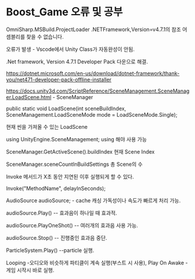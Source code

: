 # Boost_Game 오류 및 공부
OmniSharp.MSBuild.ProjectLoader         .NETFramework,Version=v4.7.1의 참조 어셈블리를 찾을 수 없습니다.

오류가 발생 - Vscode에서 Unity Class가 자동완성이 안됨.

.Net framework, Version 4.7.1 Developer Pack 다운으로 해결.

https://dotnet.microsoft.com/en-us/download/dotnet-framework/thank-you/net471-developer-pack-offline-installer


https://docs.unity3d.com/ScriptReference/SceneManagement.SceneManager.LoadScene.html - SceneManager


public static void LoadScene(int sceneBuildIndex, SceneManagement.LoadSceneMode mode = LoadSceneMode.Single);


현재 씬을 가져올 수 있는 LoadScene


using UnityEngine.SceneManagement; using 해야 사용 가능

SceneManager.GetActiveScene().buildIndex 현재 Scene Index

SceneManager.sceneCountInBuildSettings 총 Scene의 수


Invoke 메서드가 X초 동안 지연된 이후 실행되게 할 수 있다.


Invoke("MethodName", delayInSeconds);

AudioSource audioSource; - cache 캐싱 가독성이나 속도가 빠르게 처리 가능.

audioSource.Play() -- 효과음이 하나일 때 효과적.

audioSource.PlayOneShot() -- 여러개의 효과음 사용 가능.

audioSource.Stop() -- 진행중인 효과음 중단.

ParticleSystem.Play() --particle 실행.

Looping -오디오와 비슷하게 파티클이 계속 실행(부스트 시 사용), Play On Awake -게임 시작시 바로 실행.



